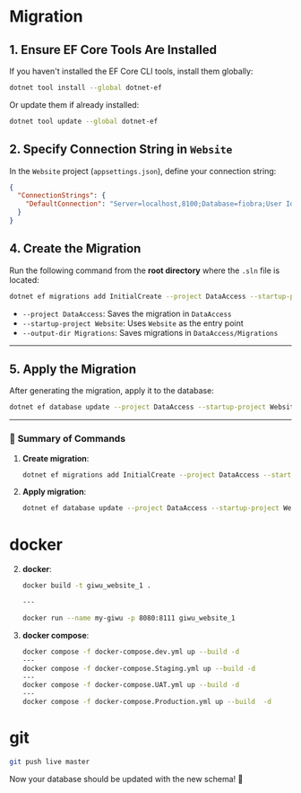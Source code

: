 
# Migration
## 1. **Ensure EF Core Tools Are Installed**
If you haven't installed the EF Core CLI tools, install them globally:

```sh
dotnet tool install --global dotnet-ef
```

Or update them if already installed:

```sh
dotnet tool update --global dotnet-ef
```

## 2. **Specify Connection String in `Website`**
In the `Website` project (`appsettings.json`), define your connection string:

```json
{
  "ConnectionStrings": {
    "DefaultConnection": "Server=localhost,8100;Database=fiobra;User Id=sa;Password=N5dK6sbYG287;TrustServerCertificate=True;"
  }
}
```

## 4. **Create the Migration**
Run the following command from the **root directory** where the `.sln` file is located:

```sh
dotnet ef migrations add InitialCreate --project DataAccess --startup-project Website --output-dir Migrations
```

- `--project DataAccess`: Saves the migration in `DataAccess`
- `--startup-project Website`: Uses `Website` as the entry point
- `--output-dir Migrations`: Saves migrations in `DataAccess/Migrations`

---

## 5. **Apply the Migration**
After generating the migration, apply it to the database:

```sh
dotnet ef database update --project DataAccess --startup-project Website
```

---

### 🎯 **Summary of Commands**
1. **Create migration**:
   ```sh
   dotnet ef migrations add InitialCreate --project DataAccess --startup-project Website --output-dir Migrations
   ```
2. **Apply migration**:
   ```sh
   dotnet ef database update --project DataAccess --startup-project Website
   ```

# docker
2. **docker**:

   ```sh
   docker build -t giwu_website_1 .

   ---

   docker run --name my-giwu -p 8080:8111 giwu_website_1
   ```
2. **docker compose**:
   ```sh
   docker compose -f docker-compose.dev.yml up --build -d
   ---
   docker compose -f docker-compose.Staging.yml up --build -d
   ---
   docker compose -f docker-compose.UAT.yml up --build -d
   ---
   docker compose -f docker-compose.Production.yml up --build  -d
   ```
 
# git

   ```sh
   git push live master
   ```

Now your database should be updated with the new schema! 🚀